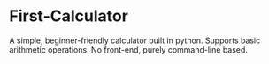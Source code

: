# First-Calculator
A simple, beginner-friendly calculator built in python. Supports basic arithmetic operations. No front-end, purely command-line based.
